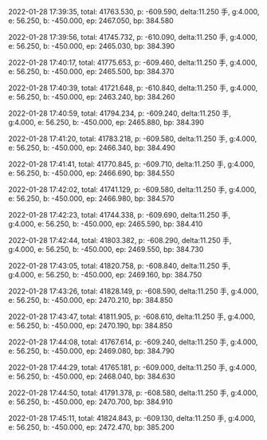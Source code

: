 2022-01-28 17:39:35, total: 41763.530, p: -609.590, delta:11.250 手, g:4.000, e: 56.250, b: -450.000, ep: 2467.050, bp: 384.580

2022-01-28 17:39:56, total: 41745.732, p: -610.090, delta:11.250 手, g:4.000, e: 56.250, b: -450.000, ep: 2465.030, bp: 384.390

2022-01-28 17:40:17, total: 41775.653, p: -609.460, delta:11.250 手, g:4.000, e: 56.250, b: -450.000, ep: 2465.500, bp: 384.370

2022-01-28 17:40:39, total: 41721.648, p: -610.840, delta:11.250 手, g:4.000, e: 56.250, b: -450.000, ep: 2463.240, bp: 384.260

2022-01-28 17:40:59, total: 41794.234, p: -609.240, delta:11.250 手, g:4.000, e: 56.250, b: -450.000, ep: 2465.880, bp: 384.390

2022-01-28 17:41:20, total: 41783.218, p: -609.580, delta:11.250 手, g:4.000, e: 56.250, b: -450.000, ep: 2466.340, bp: 384.490

2022-01-28 17:41:41, total: 41770.845, p: -609.710, delta:11.250 手, g:4.000, e: 56.250, b: -450.000, ep: 2466.690, bp: 384.550

2022-01-28 17:42:02, total: 41741.129, p: -609.580, delta:11.250 手, g:4.000, e: 56.250, b: -450.000, ep: 2466.980, bp: 384.570

2022-01-28 17:42:23, total: 41744.338, p: -609.690, delta:11.250 手, g:4.000, e: 56.250, b: -450.000, ep: 2465.590, bp: 384.410

2022-01-28 17:42:44, total: 41803.382, p: -608.290, delta:11.250 手, g:4.000, e: 56.250, b: -450.000, ep: 2469.550, bp: 384.730

2022-01-28 17:43:05, total: 41820.758, p: -608.840, delta:11.250 手, g:4.000, e: 56.250, b: -450.000, ep: 2469.160, bp: 384.750

2022-01-28 17:43:26, total: 41828.149, p: -608.590, delta:11.250 手, g:4.000, e: 56.250, b: -450.000, ep: 2470.210, bp: 384.850

2022-01-28 17:43:47, total: 41811.905, p: -608.610, delta:11.250 手, g:4.000, e: 56.250, b: -450.000, ep: 2470.190, bp: 384.850

2022-01-28 17:44:08, total: 41767.614, p: -609.240, delta:11.250 手, g:4.000, e: 56.250, b: -450.000, ep: 2469.080, bp: 384.790

2022-01-28 17:44:29, total: 41765.181, p: -609.000, delta:11.250 手, g:4.000, e: 56.250, b: -450.000, ep: 2468.040, bp: 384.630

2022-01-28 17:44:50, total: 41791.378, p: -608.580, delta:11.250 手, g:4.000, e: 56.250, b: -450.000, ep: 2470.700, bp: 384.910

2022-01-28 17:45:11, total: 41824.843, p: -609.130, delta:11.250 手, g:4.000, e: 56.250, b: -450.000, ep: 2472.470, bp: 385.200